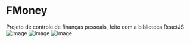 # FMoney
Projeto de controle de finanças pessoais, feito com a biblioteca ReactJS
![image](https://user-images.githubusercontent.com/88516203/185003438-a80f5bb8-ffd5-430d-b660-b165a2071099.png)
![image](https://user-images.githubusercontent.com/88516203/185003448-01c0e880-1650-40ea-86d7-1e86b1c72e72.png)
![image](https://user-images.githubusercontent.com/88516203/185003451-018bb904-6ebf-4be6-a8e7-0d1a57c27855.png)
